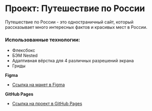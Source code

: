 # Проект: Путешествие по России

Путешествие по России - это одностраничный сайт, который рассказывает много интересных фактов и красивых мест в России. 

### Использованные технологии:

- Флексбокс
- БЭМ Nested
- Адаптивная вёрстка для 4 различных разрешений экрана
- Гриды

**Figma**

* [Ссылка на макет в Figma](https://www.figma.com/file/5S2WSbEFL6awjVWJ0NWL8Q/Sprint-3_-Russia-_-desktop-mobile?node-id=28503%3A0)

**GitHub Pages**

- [Ссылка на проект в GitHub Pages](https://isasuleymanov.github.io/russian-travel/)

